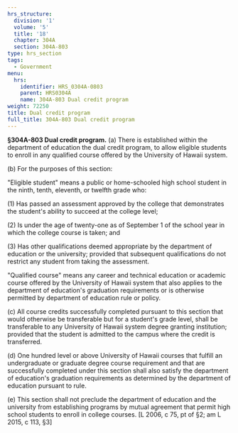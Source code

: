 ```yaml
---
hrs_structure:
  division: '1'
  volume: '5'
  title: '18'
  chapter: 304A
  section: 304A-803
type: hrs_section
tags:
  - Government
menu:
  hrs:
    identifier: HRS_0304A-0803
    parent: HRS0304A
    name: 304A-803 Dual credit program
weight: 72250
title: Dual credit program
full_title: 304A-803 Dual credit program
---
```

**§304A-803 Dual credit program.** (a) There is established within the department of education the dual credit program, to allow eligible students to enroll in any qualified course offered by the University of Hawaii system.

(b) For the purposes of this section:

"Eligible student" means a public or home-schooled high school student in the ninth, tenth, eleventh, or twelfth grade who:

(1) Has passed an assessment approved by the college that demonstrates the student's ability to succeed at the college level;

(2) Is under the age of twenty-one as of September 1 of the school year in which the college course is taken; and

(3) Has other qualifications deemed appropriate by the department of education or the university; provided that subsequent qualifications do not restrict any student from taking the assessment.

"Qualified course" means any career and technical education or academic course offered by the University of Hawaii system that also applies to the department of education's graduation requirements or is otherwise permitted by department of education rule or policy.

(c) All course credits successfully completed pursuant to this section that would otherwise be transferable but for a student's grade level, shall be transferable to any University of Hawaii system degree granting institution; provided that the student is admitted to the campus where the credit is transferred.

(d) One hundred level or above University of Hawaii courses that fulfill an undergraduate or graduate degree course requirement and that are successfully completed under this section shall also satisfy the department of education's graduation requirements as determined by the department of education pursuant to rule.

(e) This section shall not preclude the department of education and the university from establishing programs by mutual agreement that permit high school students to enroll in college courses. [L 2006, c 75, pt of §2; am L 2015, c 113, §3]